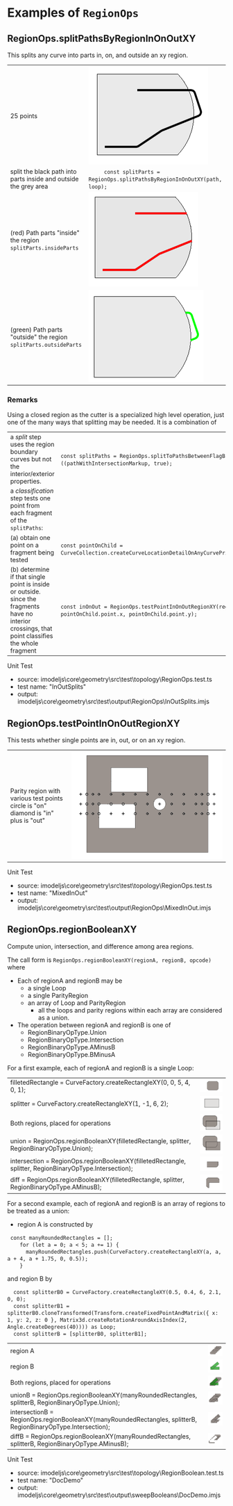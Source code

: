 
# Examples of `RegionOps`

## RegionOps.splitPathsByRegionInOnOutXY

This splits any curve into parts in, on, and outside an xy region.

|  |  |
|---|---|
| 25 points | ![>](./figs/RegionOps/splitPathsByRegionInOnOutXY/InOutSplitsInput.png) |
| split the black path into parts inside and outside the grey area | `     const splitParts = RegionOps.splitPathsByRegionInOnOutXY(path, loop);`|
| (red) Path parts "inside" the region <br>  `splitParts.insideParts`| ![>](./figs/RegionOps/splitPathsByRegionInOnOutXY/InOutSplitsInsidePart.png) |
| (green) Path parts "outside" the region  <br>  `splitParts.outsideParts`| ![>](./figs/RegionOps/splitPathsByRegionInOnOutXY/InOutSplitsOutsidePart.png) |

### Remarks

Using a closed region as the cutter is a specialized high level operation, just one of the many ways that splitting may be needed.  It is a combination of

|  |  |
|---|---|
| a _split_ step uses the region boundary curves but not the interior/exterior properties. |`const splitPaths = RegionOps.splitToPathsBetweenFlagBreaks ((pathWithIntersectionMarkup, true);` |
| a _classification_ step tests one point from each fragment of the `splitPaths`: | |
| (a) obtain one point on a fragment being tested |`const pointOnChild = CurveCollection.createCurveLocationDetailOnAnyCurvePrimiitive(splitPaths);` |
| (b) determine if that single point is inside or outside. <br> since the fragments have no interior crossings, that point classifies the whole fragment | `const inOnOut = RegionOps.testPointInOnOutRegionXY(region, pointOnChild.point.x, pointOnChild.point.y);` |



Unit Test
  * source: imodeljs\core\geometry\src\test\topology\RegionOps.test.ts
  * test name: "InOutSplits"
  * output: imodeljs\core\geometry\src\test\output\RegionOps\InOutSplits.imjs

## RegionOps.testPointInOnOutRegionXY

This tests whether single points are in, out, or on an xy region.

|  |  |
|---|---|
| Parity region with various test points <br> circle is "on" <br> diamond is "in" <br> plus is "out" | ![>](./figs/RegionOps/testPointInOnOutRegionXY/ParityRegionWithSinglePointInOut.png) |


Unit Test
  * source: imodeljs\core\geometry\src\test\topology\RegionOps.test.ts
  * test name: "MixedInOut"
  * output: imodeljs\core\geometry\src\test\output\RegionOps\MixedInOut.imjs

## RegionOps.regionBooleanXY

Compute union, intersection, and difference among area regions.

The call form is
`RegionOps.regionBooleanXY(regionA, regionB, opcode)`
where
* Each of regionA and regionB may be
  * a single Loop
  * a single ParityRegion
  * an array of Loop and ParityRegion
     * all the loops and parity regions within each array are considered as a union.
* The operation between regionA and regionB is one of
  * RegionBinaryOpType.Union
  * RegionBinaryOpType.Intersection
  * RegionBinaryOpType.AMinusB
  * RegionBinaryOpType.BMinusA

For a first example, each of regionA and regionB is a single Loop:

|  |  |
|---|---|
| filletedRectangle = CurveFactory.createRectangleXY(0, 0, 5, 4, 0, 1); | ![>](./figs/RegionBooleanXY/Example1/regionA.png) |
| splitter = CurveFactory.createRectangleXY(1, -1, 6, 2); |  ![>](./figs/RegionBooleanXY/Example1/regionB.png) |
| Both regions, placed for operations |  ![>](./figs/RegionBooleanXY/Example1/placedWithOverlap.png) |
| union = RegionOps.regionBooleanXY(filletedRectangle, splitter, RegionBinaryOpType.Union); | ![>](./figs/RegionBooleanXY/Example1/AUnionB.png)|
| intersection = RegionOps.regionBooleanXY(filletedRectangle, splitter, RegionBinaryOpType.Intersection); |![>](./figs/RegionBooleanXY/Example1/AIntersectionB.png)|
| diff = RegionOps.regionBooleanXY(filletedRectangle, splitter, RegionBinaryOpType.AMinusB); |![>](./figs/RegionBooleanXY/Example1/AMinusB.png)|

For a second example, each of regionA and regionB is an array of regions to be treated as a union:

* region A is constructed by
```
 const manyRoundedRectangles = [];
    for (let a = 0; a < 5; a += 1) {
      manyRoundedRectangles.push(CurveFactory.createRectangleXY(a, a, a + 4, a + 1.75, 0, 0.5));
    }
  ```
  and region B by
  ```
    const splitterB0 = CurveFactory.createRectangleXY(0.5, 0.4, 6, 2.1, 0, 0);
    const splitterB1 = splitterB0.cloneTransformed(Transform.createFixedPointAndMatrix({ x: 1, y: 2, z: 0 }, Matrix3d.createRotationAroundAxisIndex(2, Angle.createDegrees(40)))) as Loop;
    const splitterB = [splitterB0, splitterB1];
  ```
|  |  |
|---|---|
| region A | ![>](./figs/RegionBooleanXY/Example2/regionArrayA.png) |
| region B | ![>](./figs/RegionBooleanXY/Example2/regionArrayB.png) |
| Both regions, placed for operations |  ![>](./figs/RegionBooleanXY/Example2/inPosition.png) |
| unionB = RegionOps.regionBooleanXY(manyRoundedRectangles, splitterB, RegionBinaryOpType.Union); | ![>](./figs/RegionBooleanXY/Example2/union.png)|
| intersectionB = RegionOps.regionBooleanXY(manyRoundedRectangles, splitterB, RegionBinaryOpType.Intersection); |![>](./figs/RegionBooleanXY/Example2/intersection.png)|
| diffB = RegionOps.regionBooleanXY(manyRoundedRectangles, splitterB, RegionBinaryOpType.AMinusB); |![>](./figs/RegionBooleanXY/Example2/AMinusB.png)|


Unit Test
  * source: imodeljs\core\geometry\src\test\topology\RegionBoolean.test.ts
  * test name: "DocDemo"
  * output: imodeljs\core\geometry\src\test\output\sweepBooleans\DocDemo.imjs

